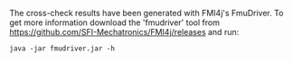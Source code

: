 
The cross-check results have been generated with FMI4j's FmuDriver.
To get more information download the 'fmudriver' tool from https://github.com/SFI-Mechatronics/FMI4j/releases and run:

```
java -jar fmudriver.jar -h
```
